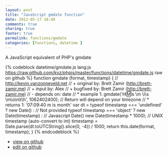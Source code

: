 ```yaml
---
layout: post
title: "JavaScript gmdate function"
date: 2012-05-17 18:49
comments: true
sharing: true
footer: true
permalink: functions/gmdate
categories: [functions, datetime ]
---
```

A JavaScript equivalent of PHP's gmdate
<!-- more -->
{% codeblock datetime/gmdate.js lang:js https://raw.github.com/kvz/phpjs/master/functions/datetime/gmdate.js raw on github %}
function gmdate (format, timestamp) {
    // http://kevin.vanzonneveld.net
    // +   original by: Brett Zamir (http://brett-zamir.me)
    // +   input by: Alex
    // +   bugfixed by: Brett Zamir (http://brett-zamir.me)
    // -    depends on: date
    // *     example 1: gmdate('H:m:s \\m \\i\\s \\m\\o\\n\\t\\h', 1062402400); // Return will depend on your timezone
    // *     returns 1: '07:09:40 m is month'
    var dt = typeof timestamp === 'undefined' ? new Date() : // Not provided
			typeof timestamp === 'object' ? new Date(timestamp) : // Javascript Date()
			new Date(timestamp * 1000); // UNIX timestamp (auto-convert to int)
    timestamp = Date.parse(dt.toUTCString().slice(0, -4)) / 1000;
    return this.date(format, timestamp);
}
{% endcodeblock %}
<ul>
 <li><a href="https://github.com/kvz/phpjs/blob/master/functions/datetime/gmdate.js">view on github</a></li>
 <li><a href="https://github.com/kvz/phpjs/edit/master/functions/datetime/gmdate.js">edit on github</a></li>
</ul>
